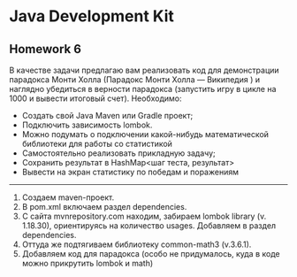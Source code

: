 # Java Development Kit

## Homework 6

В качестве задачи предлагаю вам реализовать код для демонстрации парадокса Монти Холла (Парадокс Монти Холла — Википедия ) и наглядно убедиться в верности парадокса
(запустить игру в цикле на 1000 и вывести итоговый счет).
Необходимо:
- Создать свой Java Maven или Gradle проект;
- Подключить зависимость lombok.
- Можно подумать о подключении какой-нибудь математической библиотеки для работы со статистикой
- Самостоятельно реализовать прикладную задачу;
- Сохранить результат в HashMap<шаг теста, результат>
- Вывести на экран статистику по победам и поражениям

---
1) Создаем maven-проект.
2) В pom.xml включаем раздел dependencies.
3) С сайта mvnrepository.com находим, забираем lombok library (v. 1.18.30), ориентируясь на количество usages. Добавляем в раздел dependencies.
4) Оттуда же подтягиваем библиотеку common-math3 (v.3.6.1).
5) Добавляем код для парадокса (особо не придумалось, куда в коде можно прикрутить lombok и math)
